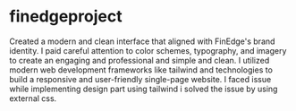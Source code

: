 # finedgeproject
Created a modern and clean interface that aligned with FinEdge's brand identity. I paid careful attention to color schemes, typography, and imagery to create an engaging and professional and simple and clean. I utilized modern web development frameworks like tailwind and technologies to build a responsive and user-friendly single-page website. I faced issue while implementing design part using tailwind i solved the issue by using external css.
